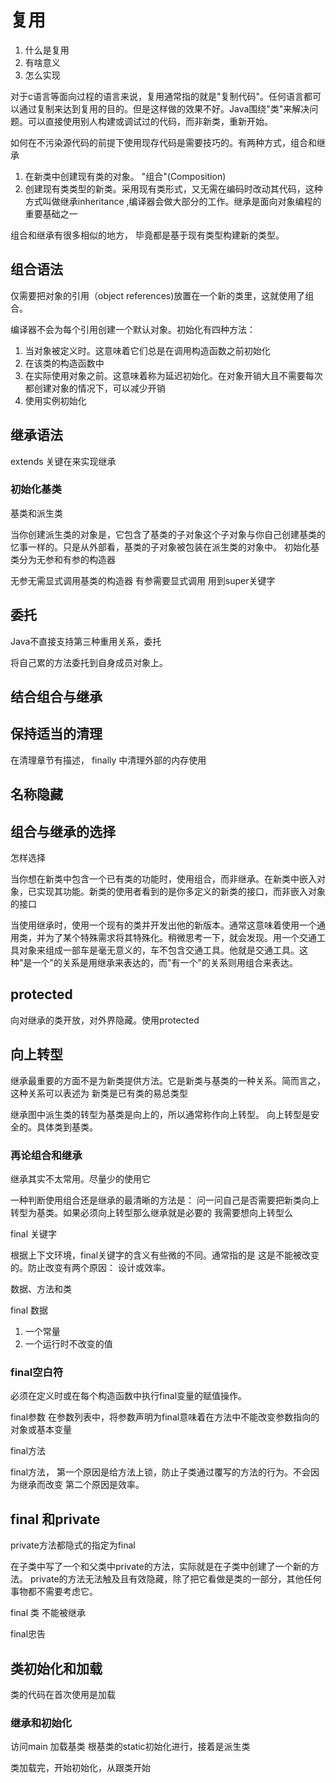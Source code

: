 # 复用

1. 什么是复用
2. 有啥意义
3. 怎么实现


对于c语言等面向过程的语言来说，复用通常指的就是"复制代码"。任何语言都可以通过复制来达到复用的目的。但是这样做的效果不好。Java围绕"类"来解决问题。可以直接使用别人构建或调试过的代码，而非新类，重新开始。

如何在不污染源代码的前提下使用现存代码是需要技巧的。有两种方式，组合和继承

1. 在新类中创建现有类的对象。 "组合"(Composition)
2. 创建现有类类型的新类。采用现有类形式，又无需在编码时改动其代码，这种方式叫做继承inheritance ,编译器会做大部分的工作。继承是面向对象编程的重要基础之一

组合和继承有很多相似的地方， 毕竟都是基于现有类型构建新的类型。

## 组合语法

仅需要把对象的引用（object references)放置在一个新的类里，这就使用了组合。

编译器不会为每个引用创建一个默认对象。初始化有四种方法：
1. 当对象被定义时。这意味着它们总是在调用构造函数之前初始化
2. 在该类的构造函数中
3. 在实际使用对象之前。这意味着称为延迟初始化。在对象开销大且不需要每次都创建对象的情况下，可以减少开销
4. 使用实例初始化

## 继承语法

extends 关键在来实现继承

### 初始化基类
基类和派生类

当你创建派生类的对象是，它包含了基类的子对象这个子对象与你自己创建基类的忆事一样的。只是从外部看，基类的子对象被包装在派生类的对象中。
初始化基类分为无参和有参的构造器

无参无需显式调用基类的构造器
有参需要显式调用 用到super关键字

## 委托

Java不直接支持第三种重用关系，委托

将自己累的方法委托到自身成员对象上。

## 结合组合与继承

## 保持适当的清理

在清理章节有描述， finally 中清理外部的内存使用

## 名称隐藏

## 组合与继承的选择

怎样选择

当你想在新类中包含一个已有类的功能时，使用组合，而非继承。在新类中嵌入对象，已实现其功能。新类的使用者看到的是你多定义的新类的接口，而非嵌入对象的接口

当使用继承时，使用一个现有的类并开发出他的新版本。通常这意味着使用一个通用类，并为了某个特殊需求将其特殊化。稍微思考一下，就会发现。用一个交通工具对象来组成一部车是毫无意义的，车不包含交通工具。他就是交通工具。这种"是一个"的关系是用继承来表达的，而"有一个"的关系则用组合来表达。

## protected

向对继承的类开放，对外界隐藏。使用protected

## 向上转型

继承最重要的方面不是为新类提供方法。它是新类与基类的一种关系。简而言之，这种关系可以表述为 新类是已有类的易总类型

继承图中派生类的转型为基类是向上的，所以通常称作向上转型。
向上转型是安全的。具体类到基类。

### 再论组合和继承

继承其实不太常用。尽量少的使用它

一种判断使用组合还是继承的最清晰的方法是：
问一问自己是否需要把新类向上转型为基类。如果必须向上转型那么继承就是必要的
我需要想向上转型么

final 关键字

根据上下文环境，final关键字的含义有些微的不同。通常指的是 这是不能被改变的。防止改变有两个原因： 设计或效率。

数据、方法和类

final 数据
1. 一个常量
2. 一个运行时不改变的值

### final空白符 
必须在定义时或在每个构造函数中执行final变量的赋值操作。

final参数
在参数列表中，将参数声明为final意味着在方法中不能改变参数指向的对象或基本变量

final方法

final方法， 第一个原因是给方法上锁，防止子类通过覆写的方法的行为。不会因为继承而改变
第二个原因是效率。

## final 和private

private方法都隐式的指定为final

在子类中写了一个和父类中private的方法，实际就是在子类中创建了一个新的方法。
private的方法无法触及且有效隐藏，除了把它看做是类的一部分，其他任何事物都不需要考虑它。

final 类
不能被继承


final忠告

## 类初始化和加载

类的代码在首次使用是加载

### 继承和初始化

访问main
加载基类
根基类的static初始化进行，接着是派生类

类加载完，开始初始化，从跟类开始


